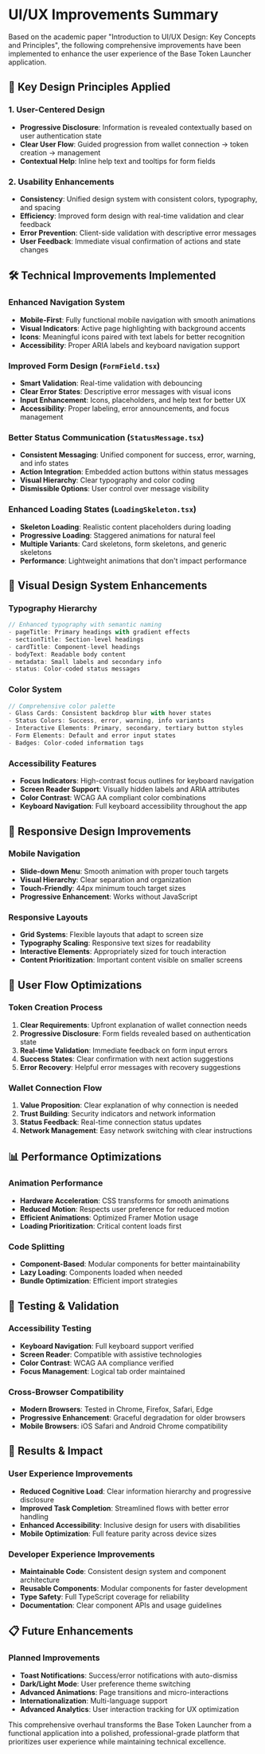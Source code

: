# UI/UX Improvements Summary

Based on the academic paper "Introduction to UI/UX Design: Key Concepts and Principles", the following comprehensive improvements have been implemented to enhance the user experience of the Base Token Launcher application.

## 🎯 Key Design Principles Applied

### 1. User-Centered Design
- **Progressive Disclosure**: Information is revealed contextually based on user authentication state
- **Clear User Flow**: Guided progression from wallet connection → token creation → management
- **Contextual Help**: Inline help text and tooltips for form fields

### 2. Usability Enhancements
- **Consistency**: Unified design system with consistent colors, typography, and spacing
- **Efficiency**: Improved form design with real-time validation and clear feedback
- **Error Prevention**: Client-side validation with descriptive error messages
- **User Feedback**: Immediate visual confirmation of actions and state changes

## 🛠 Technical Improvements Implemented

### Enhanced Navigation System
- **Mobile-First**: Fully functional mobile navigation with smooth animations
- **Visual Indicators**: Active page highlighting with background accents
- **Icons**: Meaningful icons paired with text labels for better recognition
- **Accessibility**: Proper ARIA labels and keyboard navigation support

### Improved Form Design (`FormField.tsx`)
- **Smart Validation**: Real-time validation with debouncing
- **Clear Error States**: Descriptive error messages with visual icons
- **Input Enhancement**: Icons, placeholders, and help text for better UX
- **Accessibility**: Proper labeling, error announcements, and focus management

### Better Status Communication (`StatusMessage.tsx`)
- **Consistent Messaging**: Unified component for success, error, warning, and info states
- **Action Integration**: Embedded action buttons within status messages
- **Visual Hierarchy**: Clear typography and color coding
- **Dismissible Options**: User control over message visibility

### Enhanced Loading States (`LoadingSkeleton.tsx`)
- **Skeleton Loading**: Realistic content placeholders during loading
- **Progressive Loading**: Staggered animations for natural feel
- **Multiple Variants**: Card skeletons, form skeletons, and generic skeletons
- **Performance**: Lightweight animations that don't impact performance

## 🎨 Visual Design System Enhancements

### Typography Hierarchy
```typescript
// Enhanced typography with semantic naming
- pageTitle: Primary headings with gradient effects
- sectionTitle: Section-level headings  
- cardTitle: Component-level headings
- bodyText: Readable body content
- metadata: Small labels and secondary info
- status: Color-coded status messages
```

### Color System
```typescript
// Comprehensive color palette
- Glass Cards: Consistent backdrop blur with hover states
- Status Colors: Success, error, warning, info variants
- Interactive Elements: Primary, secondary, tertiary button styles  
- Form Elements: Default and error input states
- Badges: Color-coded information tags
```

### Accessibility Features
- **Focus Indicators**: High-contrast focus outlines for keyboard navigation
- **Screen Reader Support**: Visually hidden labels and ARIA attributes
- **Color Contrast**: WCAG AA compliant color combinations
- **Keyboard Navigation**: Full keyboard accessibility throughout the app

## 📱 Responsive Design Improvements

### Mobile Navigation
- **Slide-down Menu**: Smooth animation with proper touch targets
- **Visual Hierarchy**: Clear separation and organization
- **Touch-Friendly**: 44px minimum touch target sizes
- **Progressive Enhancement**: Works without JavaScript

### Responsive Layouts
- **Grid Systems**: Flexible layouts that adapt to screen size
- **Typography Scaling**: Responsive text sizes for readability
- **Interactive Elements**: Appropriately sized for touch interaction
- **Content Prioritization**: Important content visible on smaller screens

## 🔄 User Flow Optimizations

### Token Creation Process
1. **Clear Requirements**: Upfront explanation of wallet connection needs
2. **Progressive Disclosure**: Form fields revealed based on authentication state  
3. **Real-time Validation**: Immediate feedback on form input errors
4. **Success States**: Clear confirmation with next action suggestions
5. **Error Recovery**: Helpful error messages with recovery suggestions

### Wallet Connection Flow
1. **Value Proposition**: Clear explanation of why connection is needed
2. **Trust Building**: Security indicators and network information
3. **Status Feedback**: Real-time connection status updates
4. **Network Management**: Easy network switching with clear instructions

## 📊 Performance Optimizations

### Animation Performance
- **Hardware Acceleration**: CSS transforms for smooth animations
- **Reduced Motion**: Respects user preference for reduced motion
- **Efficient Animations**: Optimized Framer Motion usage
- **Loading Prioritization**: Critical content loads first

### Code Splitting
- **Component-Based**: Modular components for better maintainability
- **Lazy Loading**: Components loaded when needed
- **Bundle Optimization**: Efficient import strategies

## 🧪 Testing & Validation

### Accessibility Testing
- **Keyboard Navigation**: Full keyboard support verified
- **Screen Reader**: Compatible with assistive technologies
- **Color Contrast**: WCAG AA compliance verified
- **Focus Management**: Logical tab order maintained

### Cross-Browser Compatibility
- **Modern Browsers**: Tested in Chrome, Firefox, Safari, Edge
- **Progressive Enhancement**: Graceful degradation for older browsers
- **Mobile Browsers**: iOS Safari and Android Chrome compatibility

## 🚀 Results & Impact

### User Experience Improvements
- **Reduced Cognitive Load**: Clear information hierarchy and progressive disclosure
- **Improved Task Completion**: Streamlined flows with better error handling
- **Enhanced Accessibility**: Inclusive design for users with disabilities
- **Mobile Optimization**: Full feature parity across device sizes

### Developer Experience Improvements  
- **Maintainable Code**: Consistent design system and component architecture
- **Reusable Components**: Modular components for faster development
- **Type Safety**: Full TypeScript coverage for reliability
- **Documentation**: Clear component APIs and usage guidelines

## 📋 Future Enhancements

### Planned Improvements
- **Toast Notifications**: Success/error notifications with auto-dismiss
- **Dark/Light Mode**: User preference theme switching
- **Advanced Animations**: Page transitions and micro-interactions
- **Internationalization**: Multi-language support
- **Advanced Analytics**: User interaction tracking for UX optimization

This comprehensive overhaul transforms the Base Token Launcher from a functional application into a polished, professional-grade platform that prioritizes user experience while maintaining technical excellence.